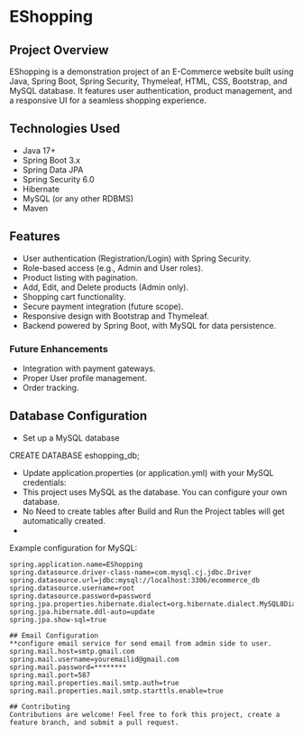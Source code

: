# EShopping

## Project Overview
EShopping is a demonstration project of an E-Commerce website built using Java, Spring Boot, Spring Security, Thymeleaf, HTML, CSS, Bootstrap, and MySQL database. It features user authentication, product management, and a responsive UI for a seamless shopping experience.

## Technologies Used

- Java 17+
- Spring Boot 3.x
- Spring Data JPA
- Spring Security 6.0
- Hibernate
- MySQL (or any other RDBMS)
- Maven

## Features
- User authentication (Registration/Login) with Spring Security.
- Role-based access (e.g., Admin and User roles).
- Product listing with pagination.
- Add, Edit, and Delete products (Admin only).
- Shopping cart functionality.
- Secure payment integration (future scope).
- Responsive design with Bootstrap and Thymeleaf.
- Backend powered by Spring Boot, with MySQL for data persistence.

### Future Enhancements
- Integration with payment gateways.
- Proper User profile management.
- Order tracking.

## Database Configuration

- Set up a MySQL database

CREATE DATABASE eshopping_db;

- Update application.properties (or application.yml) with your MySQL credentials:
- This project uses MySQL as the database. You can configure your own database.
- No Need to create tables after Build and Run the Project tables will get automatically created.
- 
Example configuration for MySQL:

```properties
spring.application.name=EShopping
spring.datasource.driver-class-name=com.mysql.cj.jdbc.Driver
spring.datasource.url=jdbc:mysql://localhost:3306/ecommerce_db
spring.datasource.username=root
spring.datasource.password=password
spring.jpa.properties.hibernate.dialect=org.hibernate.dialect.MySQL8Dialect
spring.jpa.hibernate.ddl-auto=update
spring.jpa.show-sql=true

## Email Configuration
**configure email service for send email from admin side to user. 
spring.mail.host=smtp.gmail.com
spring.mail.username=youremailid@gmail.com
spring.mail.password=********
spring.mail.port=587
spring.mail.properties.mail.smtp.auth=true
spring.mail.properties.mail.smtp.starttls.enable=true

## Contributing
Contributions are welcome! Feel free to fork this project, create a feature branch, and submit a pull request.
